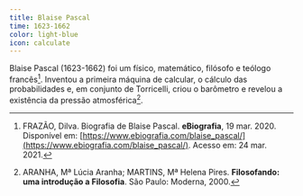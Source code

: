 ```yaml
---
title: Blaise Pascal
time: 1623-1662
color: light-blue
icon: calculate
---
```


Blaise Pascal (1623-1662) foi um físico, matemático, filósofo e teólogo francês[^frazao]. Inventou a primeira máquina de calcular, o cálculo das probabilidades e, em conjunto de Torricelli, criou o barômetro e revelou a existência da pressão atmosférica[^aranha].

[^aranha]: ARANHA, Mª Lúcia Aranha; MARTINS, Mª Helena Pires. **Filosofando: uma introdução a Filosofia**. São Paulo: Moderna, 2000.

[^frazao]: FRAZÃO, Dilva. Biografia de Blaise Pascal. **eBiografia**, 19 mar. 2020. Disponível em: [https://www.ebiografia.com/blaise_pascal/](https://www.ebiografia.com/blaise_pascal/). Acesso em: 24 mar. 2021.